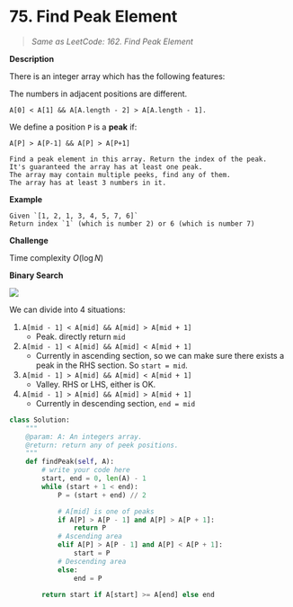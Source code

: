 # 75. Find Peak Element

> *Same as LeetCode: 162. Find Peak Element*

**Description**

There is an integer array which has the following features:

The numbers in adjacent positions are different.

```
A[0] < A[1] && A[A.length - 2] > A[A.length - 1].
```

We define a position `P` is a **peak** if:

```
A[P] > A[P-1] && A[P] > A[P+1]
```


```
Find a peak element in this array. Return the index of the peak.
It's guaranteed the array has at least one peak.
The array may contain multiple peeks, find any of them.
The array has at least 3 numbers in it.
```

**Example**

```
Given `[1, 2, 1, 3, 4, 5, 7, 6]`
Return index `1` (which is number 2) or 6 (which is number 7)
```

**Challenge**

Time complexity $O(\log N)$


**Binary Search**

![](https://codebysteven.files.wordpress.com/2016/09/img_41601-e1473197754737.jpg)


We can divide into 4 situations:

1. `A[mid - 1] < A[mid] && A[mid] > A[mid + 1]`
    - Peak. directly return `mid`
2. `A[mid - 1] < A[mid] && A[mid] < A[mid + 1]`
    - Currently in ascending section, so we can make sure there exists a peak in the RHS section. So `start = mid`.
3. `A[mid - 1] > A[mid] && A[mid] < A[mid + 1]`
    - Valley. RHS or LHS, either is OK.
4. `A[mid - 1] > A[mid] && A[mid] > A[mid + 1]`
    - Currently in descending section, `end = mid`


```python
class Solution:
    """
    @param: A: An integers array.
    @return: return any of peek positions.
    """
    def findPeak(self, A):
        # write your code here
        start, end = 0, len(A) - 1
        while (start + 1 < end):
            P = (start + end) // 2

            # A[mid] is one of peaks
            if A[P] > A[P - 1] and A[P] > A[P + 1]:
                return P
            # Ascending area
            elif A[P] > A[P - 1] and A[P] < A[P + 1]:
                start = P
            # Descending area
            else:
                end = P

        return start if A[start] >= A[end] else end
```
